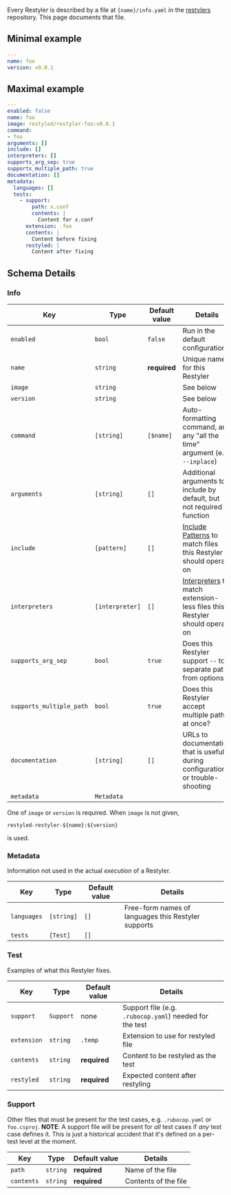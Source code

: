 Every Restyler is described by a file at `{name}/info.yaml` in the
[restylers](https://github.com/restyled-io/restylers) repository. This page
documents that file.

## Minimal example

```yaml
---
name: foo
version: v0.0.1
```

## Maximal example

```yaml
---
enabled: false
name: foo
image: restyled/restyler-foo:v0.0.1
command:
- foo
arguments: []
include: []
interpreters: []
supports_arg_sep: true
supports_multiple_path: true
documentation: []
metadata:
  languages: []
  tests:
    - support:
        path: x.conf
        contents: |
          Content for x.conf
      extension: .foo
      contents: |
        Content before fixing
      restyled: |
        Content after fixing
```

## Schema Details

### Info

| Key | Type | Default value | Details
| --- | --- | --- | --- |
| `enabled` | `bool` | `false` | Run in the default configuration? |
| `name` | `string` | **required** | Unique name for this Restyler |
| `image` | `string` | | See below |
| `version` | `string` | | See below |
| `command` | `[string]` | `[$name]` | Auto-formatting command, and any "all the time" argument (e.g. `--inplace`) |
| `arguments` | `[string]` | `[]` | Additional arguments to include by default, but not required to function |
| `include` | `[pattern]` | `[]` | [Include Patterns](http://docs.restyled.io/restyler/restyler-0.2.0.0/Restyler-Config-Include.html) to match files this Restyler should operate on |
| `interpreters` | `[interpreter]` | `[]` | [Interpreters](http://docs.restyled.io/restyler/restyler-0.2.0.0/Restyler-Config-Interpreter.html) to match extension-less files this Restyler should operate on |
| `supports_arg_sep` | `bool` | `true` | Does this Restyler support `--` to separate paths from options? |
| `supports_multiple_path` | `bool` | `true` | Does this Restyler accept multiple paths at once? |
| `documentation` | `[string]` | `[]` | URLs to documentation that is useful during configuration or trouble-shooting |
| `metadata` | `Metadata` | |

One of `image` or `version` is required. When `image` is not given,

```
restyled-restyler-${name}:${version}
```

is used.

### Metadata

Information not used in the actual *execution* of a Restyler.

| Key | Type | Default value | Details
| --- | --- | --- | --- |
| `languages` | `[string]` | `[]` | Free-form names of languages this Restyler supports |
| `tests` | `[Test]` | `[]` | |

### Test

Examples of what this Restyler fixes.

| Key | Type | Default value | Details
| --- | --- | --- | --- |
| `support` | `Support` | none | Support file (e.g. `.rubocop.yaml`) needed for the test |
| `extension` | `string` | `.temp` | Extension to use for restyled file |
| `contents` | `string` | **required** | Content to be restyled as the test |
| `restyled` | `string` | **required** | Expected content after restyling |

### Support

Other files that must be present for the test cases, e.g. `.rubocop.yaml` or
`foo.csproj`. **NOTE**: A support file will be present for *all* test cases if
*any* test case defines it. This is just a historical accident that it's defined
on a per-test level at the moment.

| Key | Type | Default value | Details
| --- | --- | --- | --- |
| `path` | `string` | **required** | Name of the file |
| `contents` | `string` | **required** | Contents of the file |
